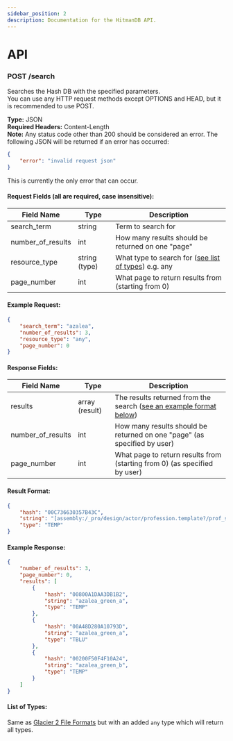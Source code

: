 ```yaml
---
sidebar_position: 2
description: Documentation for the HitmanDB API.
---
```


# API

### <span class="badge badge--primary">POST</span> /search
Searches the Hash DB with the specified parameters.  
You can use any HTTP request methods except OPTIONS and HEAD, but it is recommended to use POST.  

**Type:** JSON  
**Required Headers:** Content-Length  
**Note:** Any status code other than 200 should be considered an error. The following JSON will be returned if an error has occurred:

```json
{
    "error": "invalid request json"
}
```
This is currently the only error that can occur.

#### Request Fields (all are required, case insensitive):

| Field Name        | Type          | Description                                                            |
|-------------------|---------------|------------------------------------------------------------------------|
| search_term       | string        | Term to search for                                                     |
| number_of_results | int           | How many results should be returned on one "page"                      |
| resource_type     | string (type) | What type to search for ([see list of types](#list-of-types)) e.g. any |
| page_number       | int           | What page to return results from (starting from 0)                     |

#### Example Request:

```json
{
    "search_term": "azalea",
    "number_of_results": 3,
    "resource_type": "any",
    "page_number": 0
}
```

#### Response Fields:

| Field Name        | Type           | Description                                                                          |
|-------------------|----------------|--------------------------------------------------------------------------------------|
| results           | array (result) | The results returned from the search ([see an example format below](#result-format)) |
| number_of_results | int            | How many results should be returned on one "page" (as specified by user)             |
| page_number       | int            | What page to return results from (starting from 0) (as specified by user)            |

#### Result Format:

```json
{
    "hash": "00C736630357B43C",
    "string": "[assembly:/_pro/design/actor/profession.template?/prof_sapienza_civilian_nakedguy.entitytemplate].pc_entitytype",
    "type": "TEMP"
}
```

#### Example Response:

```json
{
    "number_of_results": 3,
    "page_number": 0,
    "results": [
        {
            "hash": "00800A1DAA3DB1B2",
            "string": "azalea_green_a",
            "type": "TEMP"
        },
        {
            "hash": "00A48D280A10793D",
            "string": "azalea_green_a",
            "type": "TBLU"
        },
        {
            "hash": "00200F50F4F10A24",
            "string": "azalea_green_b",
            "type": "TEMP"
        }
    ]
}
```

#### List of Types:

Same as [Glacier 2 File Formats](/glacier2/fileformats) but with an added `any` type which will return all types.
